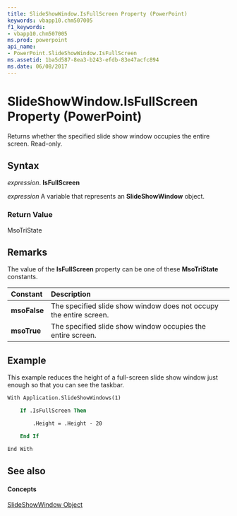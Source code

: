 ```yaml
---
title: SlideShowWindow.IsFullScreen Property (PowerPoint)
keywords: vbapp10.chm507005
f1_keywords:
- vbapp10.chm507005
ms.prod: powerpoint
api_name:
- PowerPoint.SlideShowWindow.IsFullScreen
ms.assetid: 1ba5d587-8ea3-b243-efdb-83e47acfc894
ms.date: 06/08/2017
---
```



# SlideShowWindow.IsFullScreen Property (PowerPoint)

Returns whether the specified slide show window occupies the entire screen. Read-only.


## Syntax

 _expression_. **IsFullScreen**

 _expression_ A variable that represents an **SlideShowWindow** object.


### Return Value

MsoTriState


## Remarks

The value of the  **IsFullScreen** property can be one of these **MsoTriState** constants.



|**Constant**|**Description**|
|:-----|:-----|
|**msoFalse**|The specified slide show window does not occupy the entire screen. |
|**msoTrue**| The specified slide show window occupies the entire screen.|

## Example

This example reduces the height of a full-screen slide show window just enough so that you can see the taskbar.


```vb
With Application.SlideShowWindows(1)

    If .IsFullScreen Then

        .Height = .Height - 20

    End If

End With
```


## See also


#### Concepts


[SlideShowWindow Object](PowerPoint.SlideShowWindow.md)

